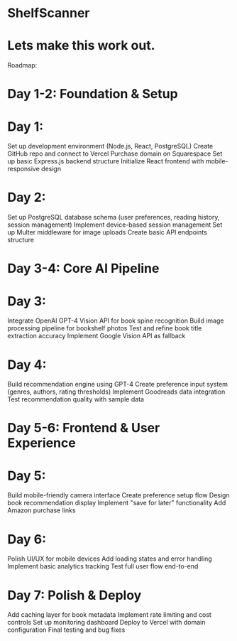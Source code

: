 # ShelfScanner
# Lets make this work out.
Roadmap:

# Day 1-2: Foundation & Setup
# Day 1:

Set up development environment (Node.js, React, PostgreSQL)
Create GitHub repo and connect to Vercel
Purchase domain on Squarespace
Set up basic Express.js backend structure
Initialize React frontend with mobile-responsive design

# Day 2:

Set up PostgreSQL database schema (user preferences, reading history, session management)
Implement device-based session management
Set up Multer middleware for image uploads
Create basic API endpoints structure

# Day 3-4: Core AI Pipeline
# Day 3:

Integrate OpenAI GPT-4 Vision API for book spine recognition
Build image processing pipeline for bookshelf photos
Test and refine book title extraction accuracy
Implement Google Vision API as fallback

# Day 4:

Build recommendation engine using GPT-4
Create preference input system (genres, authors, rating thresholds)
Implement Goodreads data integration
Test recommendation quality with sample data

# Day 5-6: Frontend & User Experience
# Day 5:

Build mobile-friendly camera interface
Create preference setup flow
Design book recommendation display
Implement "save for later" functionality
Add Amazon purchase links

# Day 6:

Polish UI/UX for mobile devices
Add loading states and error handling
Implement basic analytics tracking
Test full user flow end-to-end

# Day 7: Polish & Deploy

Add caching layer for book metadata
Implement rate limiting and cost controls
Set up monitoring dashboard
Deploy to Vercel with domain configuration
Final testing and bug fixes


